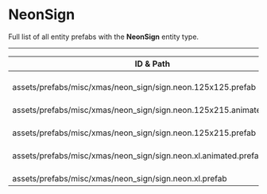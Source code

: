 # NeonSign
Full list of all <Badge type="warning" text="5"/> entity prefabs with the **NeonSign** entity type.

---
| ID & Path |
| --- |
| <a href="#3919686896"><Badge id="3919686896" type="tip" text="#"/></a> <Badge type="tip" text="3919686896"/> <Badge type="info" text="Construction"/> <Badge type="info" text="Deployable"/> <Badge type="info" text="ConstructionGrade"/> <Badge type="info" text="DestroyOnGroundMissing"/> <Badge type="info" text="GroundWatch"/> <Badge type="info" text="Gibbable"/> <Badge type="info" text="RealmedRemove"/> <Badge type="info" text="RendererLOD"/> <Badge type="info" text="Rust.PropRenderer"/> <br> assets/prefabs/misc/xmas/neon_sign/sign.neon.125x125.prefab |
| <a href="#3591916872"><Badge id="3591916872" type="tip" text="#"/></a> <Badge type="tip" text="3591916872"/> <Badge type="info" text="Construction"/> <Badge type="info" text="Deployable"/> <Badge type="info" text="ConstructionGrade"/> <Badge type="info" text="DestroyOnGroundMissing"/> <Badge type="info" text="GroundWatch"/> <Badge type="info" text="Gibbable"/> <Badge type="info" text="RealmedRemove"/> <Badge type="info" text="RendererLOD"/> <Badge type="info" text="Rust.PropRenderer"/> <br> assets/prefabs/misc/xmas/neon_sign/sign.neon.125x215.animated.prefab |
| <a href="#2628005754"><Badge id="2628005754" type="tip" text="#"/></a> <Badge type="tip" text="2628005754"/> <Badge type="info" text="Construction"/> <Badge type="info" text="Deployable"/> <Badge type="info" text="ConstructionGrade"/> <Badge type="info" text="DestroyOnGroundMissing"/> <Badge type="info" text="GroundWatch"/> <Badge type="info" text="Gibbable"/> <Badge type="info" text="RealmedRemove"/> <Badge type="info" text="RendererLOD"/> <Badge type="info" text="Rust.PropRenderer"/> <br> assets/prefabs/misc/xmas/neon_sign/sign.neon.125x215.prefab |
| <a href="#708840119"><Badge id="708840119" type="tip" text="#"/></a> <Badge type="tip" text="708840119"/> <Badge type="info" text="Construction"/> <Badge type="info" text="Deployable"/> <Badge type="info" text="ConstructionGrade"/> <Badge type="info" text="DestroyOnGroundMissing"/> <Badge type="info" text="GroundWatch"/> <Badge type="info" text="Gibbable"/> <Badge type="info" text="RendererLOD"/> <Badge type="info" text="RealmedRemove"/> <Badge type="info" text="Rust.PropRenderer"/> <br> assets/prefabs/misc/xmas/neon_sign/sign.neon.xl.animated.prefab |
| <a href="#3168507223"><Badge id="3168507223" type="tip" text="#"/></a> <Badge type="tip" text="3168507223"/> <Badge type="info" text="Construction"/> <Badge type="info" text="Deployable"/> <Badge type="info" text="ConstructionGrade"/> <Badge type="info" text="DestroyOnGroundMissing"/> <Badge type="info" text="GroundWatch"/> <Badge type="info" text="Gibbable"/> <Badge type="info" text="RendererLOD"/> <Badge type="info" text="RealmedRemove"/> <Badge type="info" text="Rust.PropRenderer"/> <br> assets/prefabs/misc/xmas/neon_sign/sign.neon.xl.prefab |
